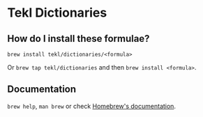 # Tekl Dictionaries

## How do I install these formulae?

`brew install tekl/dictionaries/<formula>`

Or `brew tap tekl/dictionaries` and then `brew install <formula>`.

## Documentation

`brew help`, `man brew` or check [Homebrew's documentation](https://docs.brew.sh).
